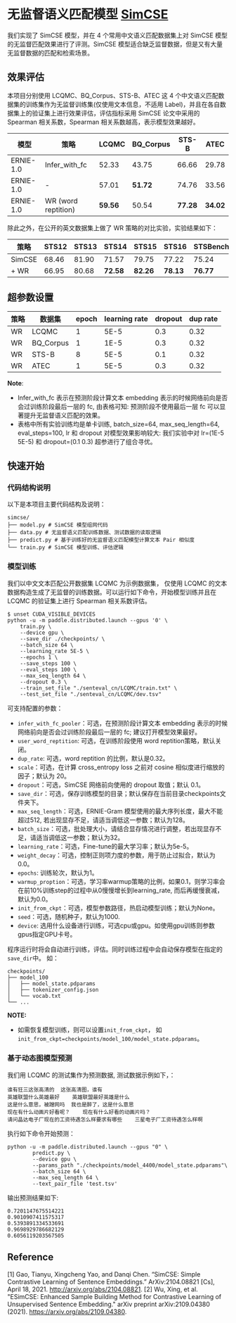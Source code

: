 # 无监督语义匹配模型 [SimCSE](https://arxiv.org/abs/2104.08821)

我们实现了 SimCSE 模型，并在 4 个常用中文语义匹配数据集上对 SimCSE 模型的无监督匹配效果进行了评测。SimCSE 模型适合缺乏监督数据，但是又有大量无监督数据的匹配和检索场景。

## 效果评估
本项目分别使用 LCQMC、BQ_Corpus、STS-B、ATEC 这 4 个中文语义匹配数据集的训练集作为无监督训练集(仅使用文本信息，不适用 Label)，并且在各自数据集上的验证集上进行效果评估，评估指标采用 SimCSE 论文中采用的 Spearman 相关系数，Spearman 相关系数越高，表示模型效果越好。

| 模型  | 策略| LCQMC | BQ_Corpus|STS-B|ATEC|
| ------- |-------|-------|-----|------|-----|
| ERNIE-1.0|Infer_with_fc| 52.33 | 43.75 | 66.66 | 29.78 |
| ERNIE-1.0|-| 57.01 | **51.72** | 74.76 | 33.56 |
| ERNIE-1.0|WR (word reptition)| **59.56** | 50.54 | **77.28** | **34.02** |

除此之外，在公开的英文数据集上做了 WR 策略的对比实验，实验结果如下：

| 策略| STS12  | STS13 | STS14 | STS15 | STS16 | STSBenchmark | SICKRelatedness | Avg |
|-------|-------|-----|------|-----|-----|-----|-----|-----|
|SimCSE| 68.46 | 81.90 | 71.57| 79.75 | 77.22 | 75.24 | 69.38 | 74.79 |
|+ WR | 66.95 | 80.68 | **72.58**| **82.26** | **78.13** | **76.77** | **69.51** | **75.27**|

## 超参数设置

| 策略| 数据集|epoch | learning rate | dropout| dup rate|
|-------|-------|-------|-----|------|-----|
| WR |LCQMC|1| 5E-5 | 0.3 | 0.32 |
| WR |BQ_Corpus|1| 1E-5 | 0.3 |0.32 |
| WR |STS-B|8| 5E-5 | 0.1 | 0.32 |
| WR |ATEC|1| 5E-5 | 0.3 |  0.32 |

**Note**:
- Infer_with_fc 表示在预测阶段计算文本 embedding 表示的时候网络前向是否会过训练阶段最后一层的 fc, 由表格可知: 预测阶段不使用最后一层 fc 可以显著提升无监督语义匹配的效果。
- 表格中所有实验训练均是单卡训练, batch_size=64, max_seq_length=64, eval_steps=100, lr 和 dropout 对模型效果影响较大: 我们实验中对 lr=(1E-5 5E-5) 和 dropout=(0.1 0.3) 超参进行了组合寻优。

## 快速开始

### 代码结构说明

以下是本项目主要代码结构及说明：

```
simcse/
├── model.py # SimCSE 模型组网代码
├── data.py # 无监督语义匹配训练数据、测试数据的读取逻辑
├── predict.py # 基于训练好的无监督语义匹配模型计算文本 Pair 相似度
└── train.py # SimCSE 模型训练、评估逻辑
```

### 模型训练
我们以中文文本匹配公开数据集 LCQMC 为示例数据集， 仅使用 LCQMC 的文本数据构造生成了无监督的训练数据。可以运行如下命令，开始模型训练并且在 LCQMC 的验证集上进行 Spearman 相关系数评估。

```shell
$ unset CUDA_VISIBLE_DEVICES
python -u -m paddle.distributed.launch --gpus '0' \
	train.py \
	--device gpu \
	--save_dir ./checkpoints/ \
	--batch_size 64 \
	--learning_rate 5E-5 \
	--epochs 1 \
	--save_steps 100 \
	--eval_steps 100 \
	--max_seq_length 64 \
	--dropout 0.3 \
	--train_set_file "./senteval_cn/LCQMC/train.txt" \
	--test_set_file "./senteval_cn/LCQMC/dev.tsv"
```

可支持配置的参数：

* `infer_with_fc_pooler`：可选，在预测阶段计算文本 embedding 表示的时候网络前向是否会过训练阶段最后一层的 fc;  建议打开模型效果最好。
* `user_word_reptition`: 可选，在训练阶段使用 word reptition策略，默认关闭。
* `dup_rate`: 可选，word reptition 的比例，默认是0.32。
* `scale`：可选，在计算 cross_entropy loss 之前对 cosine 相似度进行缩放的因子；默认为 20。
* `dropout`：可选，SimCSE 网络前向使用的 dropout 取值；默认 0.1。
* `save_dir`：可选，保存训练模型的目录；默认保存在当前目录checkpoints文件夹下。
* `max_seq_length`：可选，ERNIE-Gram 模型使用的最大序列长度，最大不能超过512, 若出现显存不足，请适当调低这一参数；默认为128。
* `batch_size`：可选，批处理大小，请结合显存情况进行调整，若出现显存不足，请适当调低这一参数；默认为32。
* `learning_rate`：可选，Fine-tune的最大学习率；默认为5e-5。
* `weight_decay`：可选，控制正则项力度的参数，用于防止过拟合，默认为0.0。
* `epochs`: 训练轮次，默认为1。
* `warmup_proption`：可选，学习率warmup策略的比例，如果0.1，则学习率会在前10%训练step的过程中从0慢慢增长到learning_rate, 而后再缓慢衰减，默认为0.0。
* `init_from_ckpt`：可选，模型参数路径，热启动模型训练；默认为None。
* `seed`：可选，随机种子，默认为1000.
* `device`: 选用什么设备进行训练，可选cpu或gpu。如使用gpu训练则参数gpus指定GPU卡号。

程序运行时将会自动进行训练，评估。同时训练过程中会自动保存模型在指定的`save_dir`中。
如：
```text
checkpoints/
├── model_100
│   ├── model_state.pdparams
│   ├── tokenizer_config.json
│   └── vocab.txt
└── ...
```

**NOTE:**
* 如需恢复模型训练，则可以设置`init_from_ckpt`， 如`init_from_ckpt=checkpoints/model_100/model_state.pdparams`。

### 基于动态图模型预测

我们用 LCQMC 的测试集作为预测数据,  测试数据示例如下，：
```text
谁有狂三这张高清的  这张高清图，谁有
英雄联盟什么英雄最好    英雄联盟最好英雄是什么
这是什么意思，被蹭网吗  我也是醉了，这是什么意思
现在有什么动画片好看呢？    现在有什么好看的动画片吗？
请问晶达电子厂现在的工资待遇怎么样要求有哪些    三星电子厂工资待遇怎么样啊
```

执行如下命令开始预测：
```shell
python -u -m paddle.distributed.launch --gpus "0" \
        predict.py \
        --device gpu \
        --params_path "./checkpoints/model_4400/model_state.pdparams"\
        --batch_size 64 \
        --max_seq_length 64 \
        --text_pair_file 'test.tsv'
```

输出预测结果如下:
```text
0.7201147675514221
0.9010907411575317
0.5393891334533691
0.9698929786682129
0.6056119203567505
```

## Reference
[1] Gao, Tianyu, Xingcheng Yao, and Danqi Chen. “SimCSE: Simple Contrastive Learning of Sentence Embeddings.” ArXiv:2104.08821 [Cs], April 18, 2021. http://arxiv.org/abs/2104.08821.
[2] Wu, Xing, et al. "ESimCSE: Enhanced Sample Building Method for Contrastive Learning of Unsupervised Sentence Embedding." arXiv preprint arXiv:2109.04380 (2021). https://arxiv.org/abs/2109.04380.
